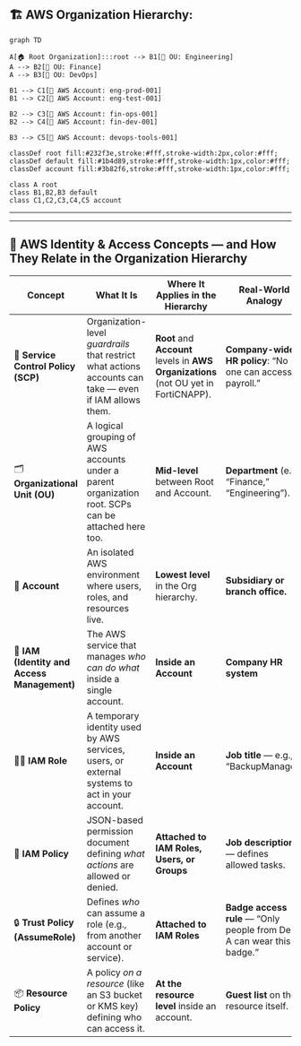 
## 🏗️ AWS Organization Hierarchy: 

```mermaid
graph TD

A[🏠 Root Organization]:::root --> B1[📂 OU: Engineering]
A --> B2[📂 OU: Finance]
A --> B3[📂 OU: DevOps]

B1 --> C1[🧩 AWS Account: eng-prod-001]
B1 --> C2[🧩 AWS Account: eng-test-001]

B2 --> C3[🧩 AWS Account: fin-ops-001]
B2 --> C4[🧩 AWS Account: fin-dev-001]

B3 --> C5[🧩 AWS Account: devops-tools-001]

classDef root fill:#232f3e,stroke:#fff,stroke-width:2px,color:#fff;
classDef default fill:#1b4d89,stroke:#fff,stroke-width:1px,color:#fff;
classDef account fill:#3b82f6,stroke:#fff,stroke-width:1px,color:#fff;

class A root
class B1,B2,B3 default
class C1,C2,C3,C4,C5 account

```

-----
-----

## 🧩 AWS Identity & Access Concepts — and How They Relate in the Organization Hierarchy

| **Concept** | **What It Is** | **Where It Applies in the Hierarchy** | **Real-World Analogy** | **Relation to Others** |
|--------------|----------------|---------------------------------------|--------------------------|--------------------------|
| 🏢 **Service Control Policy (SCP)** | Organization-level *guardrails* that restrict what actions accounts can take — even if IAM allows them. | **Root** and **Account** levels in **AWS Organizations** (not OU yet in FortiCNAPP). | **Company-wide HR policy**: “No one can access payroll.” | SCPs are *outer boundaries* — they override IAM permissions. |
| 🗂️ **Organizational Unit (OU)** | A logical grouping of AWS accounts under a parent organization root. SCPs can be attached here too. | **Mid-level** between Root and Account. | **Department** (e.g., “Finance,” “Engineering”). | OUs inherit SCPs from their parent (Root). |
| 🧱 **Account** | An isolated AWS environment where users, roles, and resources live. | **Lowest level** in the Org hierarchy. | **Subsidiary or branch office.** | Each account enforces SCPs + IAM policies together. |
| 👥 **IAM (Identity and Access Management)** | The AWS service that manages *who can do what* inside a single account. | **Inside an Account** | **Company HR system** | IAM enforces identity-level permissions under the SCP limits. |
| 🧑‍💼 **IAM Role** | A temporary identity used by AWS services, users, or external systems to act in your account. | **Inside an Account** | **Job title** — e.g., “BackupManager” | Roles are governed by IAM policies and Trust policies. |
| 📜 **IAM Policy** | JSON-based permission document defining *what actions* are allowed or denied. | **Attached to IAM Roles, Users, or Groups** | **Job description** — defines allowed tasks. | Policies give specific permissions within the account. |
| 🔒 **Trust Policy (AssumeRole)** | Defines *who* can assume a role (e.g., from another account or service). | **Attached to IAM Roles** | **Badge access rule** — “Only people from Dept A can wear this badge.” | Controls **which principals** can use an IAM role. |
| 📦 **Resource Policy** | A policy *on a resource* (like an S3 bucket or KMS key) defining who can access it. | **At the resource level** inside an account. | **Guest list** on the resource itself. | Adds another layer of permissions *directly* on resources. |
